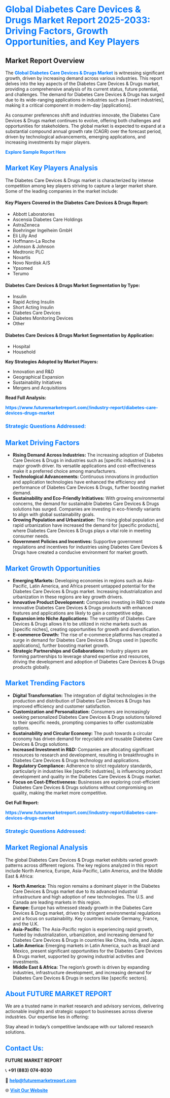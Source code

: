 <h1 style="color: #007BFF;">Global Diabetes Care Devices & Drugs Market Report 2025-2033: Driving Factors, Growth Opportunities, and Key Players</h1>

<section id="overview">
<h2>Market Report Overview</h2>
<p>The <a href="https://www.futuremarketreport.com//industry-report/diabetes-care-devices-drugs-market" style="color: #007BFF; text-decoration: none;"><strong>Global Diabetes Care Devices & Drugs Market</strong></a> is witnessing significant growth, driven by increasing demand across various industries. This report delves into the key aspects of the Diabetes Care Devices & Drugs market, providing a comprehensive analysis of its current status, future potential, and challenges. The demand for Diabetes Care Devices & Drugs has surged due to its wide-ranging applications in industries such as [insert industries], making it a critical component in modern-day [applications].</p>
<p>As consumer preferences shift and industries innovate, the Diabetes Care Devices & Drugs market continues to evolve, offering both challenges and opportunities for stakeholders. The global market is expected to expand at a substantial compound annual growth rate (CAGR) over the forecast period, driven by technological advancements, emerging applications, and increasing investments by major players.</p>
</section>

<section id="overview">
<p><a href="https://www.futuremarketreport.com//request-sample/reportId=50637" style="color: #007BFF; text-decoration: none;"><strong>Explore Sample Report Here</strong></a></p>
</section>

<section id="key-players">
<h2 style="color: #007BFF;">Market Key Players Analysis</h2>
<p>The Diabetes Care Devices & Drugs market is characterized by intense competition among key players striving to capture a larger market share. Some of the leading companies in the market include:</p>
<h4>Key Players Covered in the Diabetes Care Devices & Drugs Report:</h4>
<ul><li>Abbott Laboratories</li><li>Ascensia Diabetes Care Holdings</li><li>AstraZeneca</li><li>Boehringer Ingelheim GmbH</li><li>Eli Lilly And</li><li>Hoffmann-La Roche</li><li>Johnson &amp; Johnson</li><li>Medtronic PLC</li><li>Novartis</li><li>Novo Nordisk A/S</li><li>Ypsomed</li><li>Terumo</li></ul>
<h4>Diabetes Care Devices & Drugs Market Segmentation by Type:</h4>
<ul><li>Insulin</li><li>Rapid Acting Insulin</li><li>Short Acting Insulin</li><li>Diabetes Care Devices</li><li>Diabetes Monitoring Devices</li><li>Other</li></ul>

<h4>Diabetes Care Devices & Drugs Market Segmentation by Application:</h4>
<ul><li>Hospital</li><li>Household</li></ul>
<p><strong>Key Strategies Adopted by Market Players:</strong></p>
<ul>
<li>Innovation and R&D</li>
<li>Geographical Expansion</li>
<li>Sustainability Initiatives</li>
<li>Mergers and Acquisitions</li>
</ul>
</section>

<section>
<p><strong>Read Full Analysis: </strong></p><a href="https://www.futuremarketreport.com//industry-report/diabetes-care-devices-drugs-market" style="color: #007BFF; text-decoration: none;"><strong>https://www.futuremarketreport.com//industry-report/diabetes-care-devices-drugs-market</strong></a>
<h3 style="color: #007BFF;">Strategic Questions Addressed:</h3>
</section>

<section id="driving-factors">
<h2 style="color: #007BFF;">Market Driving Factors</h2>
<ul>
<li><strong>Rising Demand Across Industries:</strong> The increasing adoption of Diabetes Care Devices & Drugs in industries such as [specific industries] is a major growth driver. Its versatile applications and cost-effectiveness make it a preferred choice among manufacturers.</li>
<li><strong>Technological Advancements:</strong> Continuous innovations in production and application technologies have enhanced the efficiency and performance of Diabetes Care Devices & Drugs, further boosting market demand.</li>
<li><strong>Sustainability and Eco-Friendly Initiatives:</strong> With growing environmental concerns, the demand for sustainable Diabetes Care Devices & Drugs solutions has surged. Companies are investing in eco-friendly variants to align with global sustainability goals.</li>
<li><strong>Growing Population and Urbanization:</strong> The rising global population and rapid urbanization have increased the demand for [specific products], where Diabetes Care Devices & Drugs plays a vital role in meeting consumer needs.</li>
<li><strong>Government Policies and Incentives:</strong> Supportive government regulations and incentives for industries using Diabetes Care Devices & Drugs have created a conducive environment for market growth.</li>
</ul>
</section>

<section id="growth-opportunities">
<h2 style="color: #007BFF;">Market Growth Opportunities</h2>
<ul>
<li><strong>Emerging Markets:</strong> Developing economies in regions such as Asia-Pacific, Latin America, and Africa present untapped potential for the Diabetes Care Devices & Drugs market. Increasing industrialization and urbanization in these regions are key growth drivers.</li>
<li><strong>Innovative Product Development:</strong> Companies investing in R&D to create innovative Diabetes Care Devices & Drugs products with enhanced features and applications are likely to gain a competitive edge.</li>
<li><strong>Expansion into Niche Applications:</strong> The versatility of Diabetes Care Devices & Drugs allows it to be utilized in niche markets such as [specific niches], creating opportunities for growth and diversification.</li>
<li><strong>E-commerce Growth:</strong> The rise of e-commerce platforms has created a surge in demand for Diabetes Care Devices & Drugs used in [specific applications], further boosting market growth.</li>
<li><strong>Strategic Partnerships and Collaborations:</strong> Industry players are forming partnerships to leverage shared expertise and resources, driving the development and adoption of Diabetes Care Devices & Drugs products globally.</li>
</ul>
</section>

<section id="trending-factors">
<h2 style="color: #007BFF;">Market Trending Factors</h2>
<ul>
<li><strong>Digital Transformation:</strong> The integration of digital technologies in the production and distribution of Diabetes Care Devices & Drugs has improved efficiency and customer satisfaction.</li>
<li><strong>Customization and Personalization:</strong> Consumers are increasingly seeking personalized Diabetes Care Devices & Drugs solutions tailored to their specific needs, prompting companies to offer customizable options.</li>
<li><strong>Sustainability and Circular Economy:</strong> The push towards a circular economy has driven demand for recyclable and reusable Diabetes Care Devices & Drugs solutions.</li>
<li><strong>Increased Investment in R&D:</strong> Companies are allocating significant resources to research and development, resulting in breakthroughs in Diabetes Care Devices & Drugs technology and applications.</li>
<li><strong>Regulatory Compliance:</strong> Adherence to strict regulatory standards, particularly in industries like [specific industries], is influencing product development and quality in the Diabetes Care Devices & Drugs market.</li>
<li><strong>Focus on Cost-Effectiveness:</strong> Businesses are exploring cost-efficient Diabetes Care Devices & Drugs solutions without compromising on quality, making the market more competitive.</li>
</ul>
</section>

<section>
<p><strong>Get Full Report: </strong></p><a href="https://www.futuremarketreport.com//industry-report/diabetes-care-devices-drugs-market" style="color: #007BFF; text-decoration: none;"><strong>https://www.futuremarketreport.com//industry-report/diabetes-care-devices-drugs-market</strong></a>
<h3 style="color: #007BFF;">Strategic Questions Addressed:</h3>
</section>


<section id="regional-analysis">
<h2 style="color: #007BFF;">Market Regional Analysis</h2>
<p>The global Diabetes Care Devices & Drugs market exhibits varied growth patterns across different regions. The key regions analyzed in this report include North America, Europe, Asia-Pacific, Latin America, and the Middle East & Africa:</p>
<ul>
<li><strong>North America:</strong> This region remains a dominant player in the Diabetes Care Devices & Drugs market due to its advanced industrial infrastructure and high adoption of new technologies. The U.S. and Canada are leading markets in this region.</li>
<li><strong>Europe:</strong> Europe has witnessed steady growth in the Diabetes Care Devices & Drugs market, driven by stringent environmental regulations and a focus on sustainability. Key countries include Germany, France, and the U.K.</li>
<li><strong>Asia-Pacific:</strong> The Asia-Pacific region is experiencing rapid growth, fueled by industrialization, urbanization, and increasing demand for Diabetes Care Devices & Drugs in countries like China, India, and Japan.</li>
<li><strong>Latin America:</strong> Emerging markets in Latin America, such as Brazil and Mexico, present significant opportunities for the Diabetes Care Devices & Drugs market, supported by growing industrial activities and investments.</li>
<li><strong>Middle East & Africa:</strong> The region’s growth is driven by expanding industries, infrastructure development, and increasing demand for Diabetes Care Devices & Drugs in sectors like [specific sectors].</li>
</ul>
</section>

<footer>
<h2 style="color: #007BFF;">About FUTURE MARKET REPORT</h2>
<p>We are a trusted name in market research and advisory services, delivering actionable insights and strategic support to businesses across diverse industries. Our expertise lies in offering:</p>

<p>Stay ahead in today’s competitive landscape with our tailored research solutions.</p>

<h2 style="color: #007BFF;">Contact Us:</h2>
<p><strong>FUTURE MARKET REPORT</strong></p>
<p>📞 <strong>+91 (883) 074-8030</strong></p>
<p>📧 <strong><a href="mailto:help@futuremarketreport.com" style="color: #007BFF;">help@futuremarketreport.com</a></strong></p>
<p>🌐 <strong><a href="https://www.futuremarketreport.com/" style="color: #007BFF;">Visit Our Website</a></strong></p>
</footer>